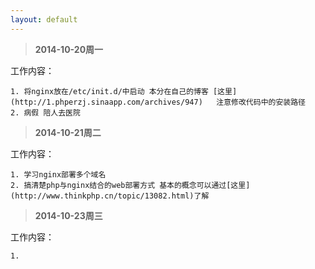 ```yaml
---
layout: default
---
```


> **2014-10-20周一**

工作内容： 

	1. 将nginx放在/etc/init.d/中启动 本分在自己的博客 [这里](http://1.phperzj.sinaapp.com/archives/947)   注意修改代码中的安装路径
	2. 病假 陪人去医院
	

> **2014-10-21周二**

工作内容： 

	1. 学习nginx部署多个域名
	2. 搞清楚php与nginx结合的web部署方式 基本的概念可以通过[这里](http://www.thinkphp.cn/topic/13082.html)了解



> **2014-10-23周三**

工作内容： 

	1. 
